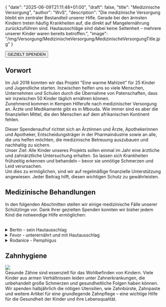 {
    "date": "2025-06-09T21:11:48+01:00",
    "draft": false,
    "title": "Medizinische Versorgung",
    "author": "WvS",
    "description": "Die medizinische Versorgung bleibt ein zentraler Bestandteil unserer Hilfe. Gerade bei den ärmsten Kindern treten häufig Krankheiten auf, die direkt auf Mangelernährung zurückzuführen sind. Hautausschläge sind dabei keine Seltenheit – mehrere unserer Kinder waren bereits betroffen.",
    "image": "/img/Versorgung/MedizinischeVersorgung/MedizinischeVersorgungTitle.jpg"
}
<div class="div-gezielt-spenden">
    <button class="button-gezielt-spenden" id="button-gezielt-spenden">GEZIELT SPENDEN</button>
</div>

## Vorwort
Im Juli 2018 konnten wir das Projekt "Eine warme Mahlzeit" für 25 Kinder und Jugendliche starten. Inzwischen helfen uns so viele Menschen, Unternehmen und Schulen durch die Übernahme von Patenschaften, dass wir inzwischen 50 Kinder täglich ernähren können.  
Zunehmend kommen in Kempen Hilferufe nach medizinischer Versorgung an. Ärzte und Medikamente gibt es in Mbouda. Wie immer sind es aber die finanziellen Mittel, die den Menschen auf dem afrikanischen Kontinent fehlen.  
  
Dieser Spendenaufruf richtet sich an Ärztinnen und Ärzte, Apothekerinnen und Apotheker, Entscheidungsträger in der Pharmaindustrie sowie an alle, die uns helfen möchten, die medizinische Betreuung auszubauen und nachhaltig zu sichern.  
Unser Ziel: Alle Kinder unseres Projekts sollen einmal im Jahr eine ärztliche und zahnärztliche Untersuchung erhalten. So lassen sich Krankheiten frühzeitig erkennen und behandeln – bevor sie unnötige Schmerzen und Leid verursachen.  
Um dies zu ermöglichen, sind wir auf regelmäßige finanzielle Unterstützung angewiesen. Jeder Beitrag hilft, diesen wichtigen Schutz zu gewährleisten.

## Medizinische Behandlungen
In den folgenden Abschnitten stellen wir einige medizinische Fälle unserer Schützlinge vor. Dank Ihrer gezielten Spenden konnten wir bisher jedem Kind die notwendige Hilfe ermöglichen:  
<br>
<details>
  <summary class="combobox-summary">Bertin - sein Hautausschlag</summary>
  <div class="combobox-details">
    <input type="checkbox" id="expand-image1" />
    <label for="expand-image1">
      <img class="img-centered-half" src="/img/Versorgung/MedizinischeVersorgung/Bertin_2022.jpg#imagemd" />
    </label>
    <p class="img-caption-half">Bertin im Jahr 2022, mit seinem Gesellenstück</p>
    <br>
    Bertins Geschichte zeigt eindrucksvoll, wie wirkungsvoll unsere Hilfe sein kann. Seit Jahren leidet Bertin unter einer chronischen Hauterkrankung, die ihm große Schmerzen bereitet. Dank zweckgebundener Spenden konnten die Kosten für seine ärztliche Untersuchung und die spätere Behandlung übernommen werden – mit einem positiven Ergebnis: Die Krankheit ist behandelbar, und die Schmerzen lassen sich deutlich lindern.  
    Die monatlichen Medikamentenkosten belaufen sich auf 35 €.  
    Doch seit 2025 kann Bertin, den Sie vielleicht bereits aus unseren Beiträgen kennen, als Schneider seine Behandlung selbst finanzieren.  
    <br>
    <br>
    Die Fotos zeigen Bertins Hautauschlag 2018:
    <div class="flexpictures">
      <input type="checkbox" id="expand-image1" />
      <label for="expand-image1">
        <img class="img-flexpictures" src="/img/Versorgung/MedizinischeVersorgung/Bertin (5).jpg#imagemd" />
      </label>
      <input type="checkbox" id="expand-image2" />
      <label for="expand-image2">
        <img class="img-flexpictures" src="/img/Versorgung/MedizinischeVersorgung/Bertin (6).jpg#imagemd"/>
      </label>
    </div>
    <br>
    Die Untersuchung und die Behandlung der Krankheit:
    <div class="flexpictures">
      <input type="checkbox" id="expand-image3" />
      <label for="expand-image3">
        <img class="img-flexpictures" src="/img/Versorgung/MedizinischeVersorgung/Bertin (7).jpg#imagemd"/>
      </label>
      <input type="checkbox" id="expand-image4" />
      <label for="expand-image4">
        <img class="img-flexpictures" src="/img/Versorgung/MedizinischeVersorgung/Bertin (8).jpg#imagemd"/>
      </label>
    </div>
  </div>  
</details>

<details>
  <summary class="combobox-summary">Fevor - unterernährt und mit Hautausschlag</summary>
  <div class="combobox-details">
    <input type="checkbox" id="expand-image1" />
    <label for="expand-image1">
      <img class="img-centered-half" src="/img/Versorgung/MedizinischeVersorgung/Fevor.png#imagemd" />
    </label>
    <p class="img-caption-half">Fevor im Jahr 2023</p>
    <br>
    Ein weiters Beispiel ist Fevor. Bevor wir sie in unser Projekt "Eine warme Mahlzeit" aufnahmen, schaute Traurigkeit und Perspektivlosigkeit aus Ihren Augen. Sie wurde auf Kosten des Vereins untersucht, medizinisch versorgt und bekommt jeden Tag ihr warmes Essen.  
    <br>
    <br>
    Das Foto zeigt Fevors Hautauschlag 2018:
    <div class="flexpictures">
      <input type="checkbox" id="expand-image1" />
      <label for="expand-image1">
        <img class="img-flexpictures" src="/img/Versorgung/MedizinischeVersorgung/FevorMeliLoko (2).jpg#imagemd" />
      </label>
    </div>
  </div>
</details>

<details>
  <summary class="combobox-summary">Rodanice - Pemphigus</summary>
  <div class="combobox-details">
    <input type="checkbox" id="expand-image1" />
    <label for="expand-image1">
      <img class="img-centered-half" src="/img/Versorgung/MedizinischeVersorgung/Rodanice.png#imagemd" />
    </label>
    <p class="img-caption-half">Rodanice im Jahr 2023</p>
    <br>
    Rodanices Erkrankung ähnelt der von Bertin – eine herausfordernde Diagnose. Bei ihm wurde Pemphigus festgestellt, eine seltene Autoimmunerkrankung, die die Haut stark beeinträchtigt.  
    <br>
    <br>
    Die Fotos zeigen Rodanices Erkrankung im Jahr 2019:
    <div class="flexpictures">
      <input type="checkbox" id="expand-image1" />
      <label for="expand-image1">
        <img class="img-flexpictures" src="/img/Versorgung/MedizinischeVersorgung/Rodanice (1).jpg#imagemd" />
      </label>
      <input type="checkbox" id="expand-image1" />
      <label for="expand-image1">
        <img class="img-flexpictures" src="/img/Versorgung/MedizinischeVersorgung/Rodanice (2).jpg#imagemd" />
      </label>
    </div>
  </div>
</details>

## Zahnhygiene
<img class="img-smallest-in-text" src="/img/Versorgung/MedizinischeVersorgung/Zahnhygiene.jpg#imagemd" />  
<br>
Gesunde Zähne sind essenziell für das Wohlbefinden von Kindern. Viele Kinder aus armen Verhältnissen leiden unter Zahnerkrankungen, die unbehandelt große Schmerzen und gesundheitliche Folgen haben können. Wir spenden halbjährlich die nötigen Utensilien, wie Zahnbürste, Zahnpaste und weitere Artikel für eine grundlegende Zahnpflege – eine wichtige Hilfe für die Gesundheit der Kinder und ihre Lebensqualität.

<script>
    document.addEventListener("DOMContentLoaded", () => {
        let baseUrl = document.querySelector("meta[name='baseurl']").content;
        let siteLanguage = document.querySelector("meta[name='siteLanguage']").content;
        document.getElementById("button-gezielt-spenden").onclick = () => {
            window.location.href = `${baseUrl}/${siteLanguage}/Helfen/gezieltSpenden`;
        };
    });
</script>
